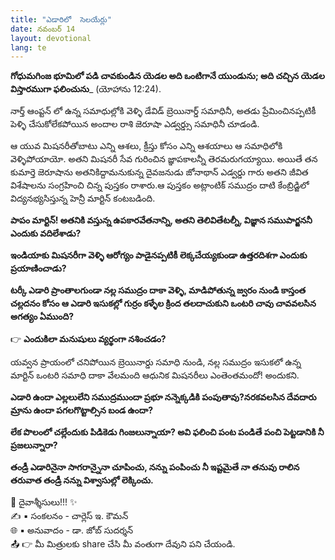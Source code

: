 ```yaml
---
title: "ఎడారిలో  సెలయేర్లు"
date: నవంబర్ 14
layout: devotional
lang: te
---
```


**గోధుమగింజ భూమిలో పడి చావకుండిన యెడల అది ఒంటిగానే యుండును; అది చచ్చిన యెడల విస్తారముగా ఫలించును**_ (యోహాను 12:24).

నార్త్ ఆంప్టన్ లో ఉన్న సమాధుల్లోకి వెళ్ళి డేవిడ్ బ్రెయినార్డ్ సమాధినీ, అతడు ప్రేమించినప్పటికీ పెళ్ళి చేసుకోలేకపోయిన అందాల రాశి జెరూషా ఎడ్వర్డ్సు సమాధినీ చూడండి.

ఆ యువ మిషనరీతోబాటు ఎన్ని ఆశలు, క్రీస్తు కోసం ఎన్ని ఆశయాలు ఆ సమాధిలోకి వెళ్ళిపోయాయో. అతని మిషనరీ సేవ గురించిన జ్ఞాపకాలన్నీ తెరమరుగయ్యాయి. అయితే తన కుమార్తె జెరూషాను అతనికిద్దామనుకున్న దైవజనుడు జోనాథాన్ ఎడ్వర్డు గారు అతని జీవిత విశేషాలను సంగ్రహించి చిన్న పుస్తకం రాశారు.ఆ పుస్తకం అట్లాంటిక్ సముద్రం దాటి కేంబ్రిడ్జిలో విద్యనభ్యసిస్తున్న హెన్రీ మార్టిన్ కంటబడింది.

**పాపం మార్టిన్! అతనికి వస్తున్న ఉపకారవేతనాన్ని, అతని తెలివితేటల్నీ, విజ్ఞాన సముపార్జననీ ఎందుకు వదిలేశాడు?**

 **ఇండియాకు మిషనరీగా వెళ్ళి ఆరోగ్యం పాడైనప్పటికీ లెక్కచేయ్యకుండా ఉత్తరదిశగా ఎందుకు ప్రయాణించాడు?**

 **టర్కీ ఎడారి ప్రాంతాలగుండా నల్ల సముద్రం దాకా వెళ్ళి, మాడిపోతున్న జ్వరం నుండి కాస్తంత చల్లదనం కోసం ఆ ఎడారి ఇసుకల్లో గుర్రం కళ్ళేల క్రింద తలదాచుకుని ఒంటరి చావు చావవలసిన అగత్యం ఏముంది?**

👉 **ఎందుకిలా మనుషులు వ్యర్థంగా నశించడం?**

 యవ్వన ప్రాయంలో చనిపోయిన బ్రెయినార్డు సమాధి నుండి, నల్ల సముద్రం ఇసుకలో ఉన్న మార్టిన్ ఒంటరి సమాధి దాకా వేలమంది ఆధునిక మిషనరీలు ఎంతెంతమందో! అందుకని.

**ఎడారి ఉందా ఎల్లలులేని సముద్రముందా ప్రభూ నన్నెక్కడికి పంపుతావు?నరకవలసిన దేవదారు మ్రాను ఉందా పగలగొట్టాల్సిన బండ ఉందా?**

**లేక పొలంలో చల్లేందుకు పిడికెడు గింజలున్నాయా? అవి ఫలించి పంట పండితే పంచి పెట్టడానికి నీ ప్రజలున్నారా?**

**తండ్రీ ఎడారినైనా సాగరాన్నైనా చూపించు, నన్ను పంపించు నీ ఇష్టమైతే నా తనువు రాలిన తరువాత తండ్రీ నన్ను విశ్వాసుల్లో లెక్కించు.**


<div class="blessing">🙏 <span class="bless-text">దైవాశ్శీసులు!!!</span> ✨</div>

<div class="credit">✍️ <span class="credit-text">▪ సంకలనం - చార్లెస్ ఇ. కౌమన్</span></div>
<div class="credit">🌐 <span class="credit-text">▪ అనువాదం - డా. జోబ్ సుదర్శన్</span></div>


<div class="share">📤 👉 <span class="share-text">మీ మిత్రులకు share చేసి మీ వంతుగా దేవుని పని చేయండి.</span></div>
